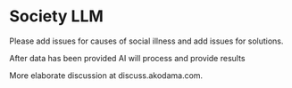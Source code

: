 # Society LLM
Please add issues for causes of social illness and add issues for solutions. 

After data has been provided AI will process and provide results

More elaborate discussion at discuss.akodama.com. 
